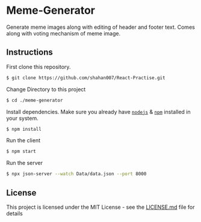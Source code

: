 # Meme-Generator

Generate meme images along with editing of header and footer text.
Comes along with voting mechanism of meme image.
## Instructions

First clone this repository.
```bash
$ git clone https://github.com/shahan007/React-Practise.git
```

Change Directory to this project
```bash
$ cd ./meme-generator
```

Install dependencies. Make sure you already have [`nodejs`](https://nodejs.org/en/) & [`npm`](https://www.npmjs.com/) installed in your system.
```bash
$ npm install
```

Run the client
```bash
$ npm start 
```

Run the server
```bash
$ npx json-server --watch Data/data.json --port 8000
```

## License
This project is licensed under the MIT License - see the [LICENSE.md](https://github.com/shahan007/React-Practise/blob/main/LICENSE) file for details
